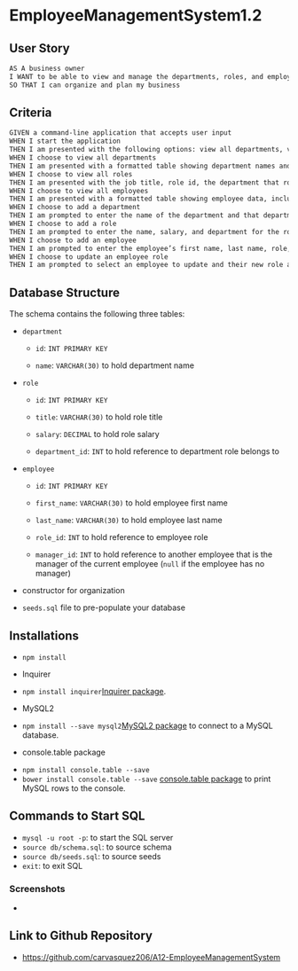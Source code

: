 # EmployeeManagementSystem1.2

## User Story

```md
AS A business owner
I WANT to be able to view and manage the departments, roles, and employees in my company
SO THAT I can organize and plan my business
```

## Criteria

```md
GIVEN a command-line application that accepts user input
WHEN I start the application
THEN I am presented with the following options: view all departments, view all roles, view all employees, add a department, add a role, add an employee, and update an employee role
WHEN I choose to view all departments
THEN I am presented with a formatted table showing department names and department ids
WHEN I choose to view all roles
THEN I am presented with the job title, role id, the department that role belongs to, and the salary for that role
WHEN I choose to view all employees
THEN I am presented with a formatted table showing employee data, including employee ids, first names, last names, job titles, departments, salaries, and managers that the employees report to
WHEN I choose to add a department
THEN I am prompted to enter the name of the department and that department is added to the database
WHEN I choose to add a role
THEN I am prompted to enter the name, salary, and department for the role and that role is added to the database
WHEN I choose to add an employee
THEN I am prompted to enter the employee’s first name, last name, role, and manager, and that employee is added to the database
WHEN I choose to update an employee role
THEN I am prompted to select an employee to update and their new role and this information is updated in the database 
```
## Database Structure 
The schema contains the following three tables:

* `department`

    * `id`: `INT PRIMARY KEY`

    * `name`: `VARCHAR(30)` to hold department name

* `role`

    * `id`: `INT PRIMARY KEY`

    * `title`: `VARCHAR(30)` to hold role title

    * `salary`: `DECIMAL` to hold role salary

    * `department_id`: `INT` to hold reference to department role belongs to

* `employee`

    * `id`: `INT PRIMARY KEY`

    * `first_name`: `VARCHAR(30)` to hold employee first name

    * `last_name`: `VARCHAR(30)` to hold employee last name

    * `role_id`: `INT` to hold reference to employee role

    * `manager_id`: `INT` to hold reference to another employee that is the manager of the current employee (`null` if the employee has no manager)

* constructor for organization
* `seeds.sql` file to pre-populate your database

## Installations
- `npm install`
* Inquirer 
- `npm install inquirer`[Inquirer package](https://www.npmjs.com/package/inquirer).
* MySQL2 
- `npm install --save mysql2`[MySQL2 package](https://www.npmjs.com/package/mysql2) to connect to a MySQL database.
* console.table package
- `npm install console.table --save`
- `bower install console.table --save` [console.table package](https://www.npmjs.com/package/console.table) to print MySQL rows to the console.

## Commands to Start SQL
- `mysql -u root -p`: to start the SQL server
- `source db/schema.sql`: to source schema
- `source db/seeds.sql`: to source seeds
- `exit`: to exit SQL

### Screenshots
- 

## Link to Github Repository
- https://github.com/carvasquez206/A12-EmployeeManagementSystem

